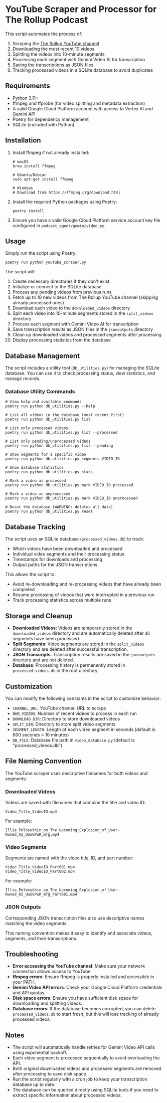 # YouTube Scraper and Processor for The Rollup Podcast

This script automates the process of:
1. Scraping the [The Rollup YouTube channel](https://www.youtube.com/@TheRollupCo/videos)
2. Downloading the most recent 10 videos
3. Splitting the videos into 10-minute segments
4. Processing each segment with Gemini Video AI for transcription
5. Saving the transcriptions as JSON files
6. Tracking processed videos in a SQLite database to avoid duplicates

## Requirements

- Python 3.11+
- ffmpeg and ffprobe (for video splitting and metadata extraction)
- A valid Google Cloud Platform account with access to Vertex AI and Gemini API
- Poetry for dependency management
- SQLite (included with Python)

## Installation

1. Install ffmpeg if not already installed:
   ```
   # macOS
   brew install ffmpeg
   
   # Ubuntu/Debian
   sudo apt-get install ffmpeg
   
   # Windows
   # Download from https://ffmpeg.org/download.html
   ```

2. Install the required Python packages using Poetry:
   ```
   poetry install
   ```

3. Ensure you have a valid Google Cloud Platform service account key file configured in `podcast_agent/geminivideo.py`.

## Usage

Simply run the script using Poetry:

```
poetry run python youtube_scraper.py
```

The script will:
1. Create necessary directories if they don't exist
2. Initialize or connect to the SQLite database
3. Process any pending videos from previous runs
4. Fetch up to 10 new videos from The Rollup YouTube channel (skipping already processed ones)
5. Download each video to the `downloaded_videos` directory
6. Split each video into 10-minute segments stored in the `split_videos` directory
7. Process each segment with Gemini Video AI for transcription
8. Save transcription results as JSON files in the `jsonoutputs` directory
9. Clean up downloaded videos and processed segments after processing
10. Display processing statistics from the database

## Database Management

The script includes a utility tool (`db_utilities.py`) for managing the SQLite database. You can use it to check processing status, view statistics, and manage records.

### Database Utility Commands

```
# View help and available commands
poetry run python db_utilities.py --help

# List all videos in the database (most recent first)
poetry run python db_utilities.py list

# List only processed videos
poetry run python db_utilities.py list --processed

# List only pending/unprocessed videos
poetry run python db_utilities.py list --pending

# Show segments for a specific video
poetry run python db_utilities.py segments VIDEO_ID

# Show database statistics
poetry run python db_utilities.py stats

# Mark a video as processed
poetry run python db_utilities.py mark VIDEO_ID processed

# Mark a video as unprocessed
poetry run python db_utilities.py mark VIDEO_ID unprocessed

# Reset the database (WARNING: deletes all data)
poetry run python db_utilities.py reset
```

## Database Tracking

The script uses an SQLite database (`processed_videos.db`) to track:

- Which videos have been downloaded and processed
- Individual video segments and their processing status
- Timestamps for downloads and processing
- Output paths for the JSON transcriptions

This allows the script to:
- Avoid re-downloading and re-processing videos that have already been completed
- Resume processing of videos that were interrupted in a previous run
- Track processing statistics across multiple runs

## Storage and Cleanup

- **Downloaded Videos**: Videos are temporarily stored in the `downloaded_videos` directory and are automatically deleted after all segments have been processed.
- **Split Segments**: Video segments are stored in the `split_videos` directory and are deleted after successful transcription.
- **JSON Transcripts**: Transcription results are saved in the `jsonoutputs` directory and are not deleted.
- **Database**: Processing history is permanently stored in `processed_videos.db` in the root directory.

## Customization

You can modify the following constants in the script to customize behavior:

- `CHANNEL_URL`: YouTube channel URL to scrape
- `NUM_VIDEOS`: Number of recent videos to process in each run
- `DOWNLOAD_DIR`: Directory to store downloaded videos
- `SPLIT_DIR`: Directory to store split video segments
- `SEGMENT_LENGTH`: Length of each video segment in seconds (default is 600 seconds = 10 minutes)
- `DB_FILE`: Database file path in `video_database.py` (default is "processed_videos.db")

## File Naming Convention

The YouTube scraper uses descriptive filenames for both videos and segments:

### Downloaded Videos

Videos are saved with filenames that combine the title and video ID:
```
Video_Title_VideoID.mp4
```

For example:
```
Illia_Polosukhin_on_The_Upcoming_Explosion_of_User-Owned_AI_Uw5GPwR_mTg.mp4
```

### Video Segments

Segments are named with the video title, ID, and part number:
```
Video_Title_VideoID_Part001.mp4
Video_Title_VideoID_Part002.mp4
```

For example:
```
Illia_Polosukhin_on_The_Upcoming_Explosion_of_User-Owned_AI_Uw5GPwR_mTg_Part001.mp4
```

### JSON Outputs

Corresponding JSON transcription files also use descriptive names matching the video segments.

This naming convention makes it easy to identify and associate videos, segments, and their transcriptions.

## Troubleshooting

- **Error accessing the YouTube channel**: Make sure your network connection allows access to YouTube.
- **ffmpeg errors**: Ensure ffmpeg is properly installed and accessible in your PATH.
- **Gemini Video API errors**: Check your Google Cloud Platform credentials and API quotas.
- **Disk space errors**: Ensure you have sufficient disk space for downloading and splitting videos.
- **Database errors**: If the database becomes corrupted, you can delete `processed_videos.db` to start fresh, but this will lose tracking of already processed videos.

## Notes

- The script will automatically handle retries for Gemini Video API calls using exponential backoff.
- Each video segment is processed sequentially to avoid overloading the API.
- Both original downloaded videos and processed segments are removed after processing to save disk space.
- Run the script regularly with a cron job to keep your transcription database up to date.
- The database can be queried directly using SQLite tools if you need to extract specific information about processed videos. 